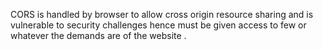 CORS is handled by browser to allow cross origin resource sharing and is vulnerable to security challenges hence must be given access to few or whatever the demands are of the website .
